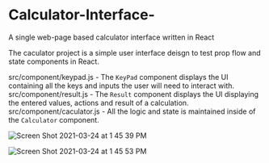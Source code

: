 # Calculator-Interface-
A single web-page based calculator interface written in React

The caculator project is a simple user interface deisgn to test prop flow and state components in React. 

src/component/keypad.js - The `KeyPad` component displays the UI containing all the keys and inputs the user will need to interact with. 
src/component/result.js - The `Result` component displays the UI displaying the entered values, actions and result of a calculation.  
src/component/caculator.js - All the logic and state is maintained inside of the `Calculator` component.

![Screen Shot 2021-03-24 at 1 45 39 PM](https://user-images.githubusercontent.com/51516265/112360828-1edb9200-8ca9-11eb-8405-134db3cd656e.png)


![Screen Shot 2021-03-24 at 1 45 53 PM](https://user-images.githubusercontent.com/51516265/112360802-15522a00-8ca9-11eb-8e86-995d31d3d579.png)




